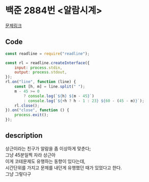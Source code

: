 <!--
파일 이름은 날짜-문제제목 (예시: 2021-03-21-완주하지못한선수.md)
-->

# 백준 2884번 <알람시계>

[문제링크](https://www.acmicpc.net/problem/2884)

## Code

```js
const readline = require("readline");

const rl = readline.createInterface({
	input: process.stdin,
	output: process.stdout,
});
rl.on("line", function (line) {
	const [h, m] = line.split(" ");
	m - 45 >= 0
		? console.log(`${h} ${m - 45}`)
		: console.log(`${+h ? h - 1 : 23} ${60 - (45 - m)}`);
	rl.close();
}).on("close", function () {
	process.exit();
});
```

## description

상근이라는 친구가 알람을 좀 이상하게 맞춘다;  
그냥 45분일찍 자라 상근아  
이게 코테문제도 유행하는 동향이 있다는데,  
시간단위를 가지고 문제를 내던게 유행했던 때가 있었다고 한다.  
그냥 그렇다구
